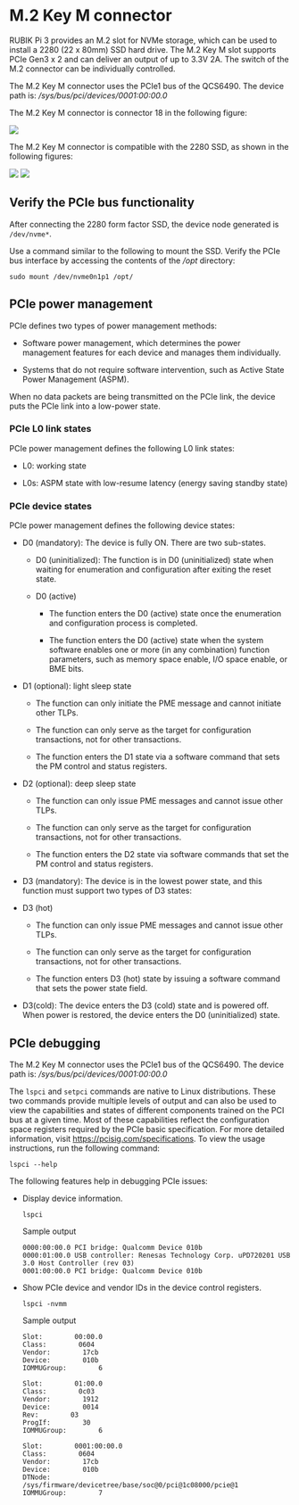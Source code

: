 
# M.2 Key M connector

RUBIK Pi 3 provides an M.2 slot for NVMe storage, which can be used to install a 2280 (22 x 80mm) SSD hard drive. The M.2 Key M slot supports PCIe Gen3 x 2 and can deliver an output of up to 3.3V 2A. The switch of the M.2 connector can be individually controlled.

The M.2 Key M connector uses the PCIe1 bus of the QCS6490. The device path is: */sys/bus/pci/devices/0001:00:00.0*

The M.2 Key M connector is connector 18 in the following figure:

![](../images/data-3.svg)

The M.2 Key M connector is compatible with the 2280 SSD, as shown in the following figures:

![](../images/img_v3_02h3_2bbba98e-82ca-47ed-9b20-cf96deb8e13g.jpg)
![](../images/img_v3_02h3_f64471dd-11fb-46bd-ae8a-72fdf86cc65g.jpg)


## Verify the PCIe bus functionality
After connecting the 2280 form factor SSD, the device node generated is `/dev/nvme*`.

Use a command similar to the following to mount the SSD. Verify the PCIe bus interface by accessing the contents of the */opt* directory:

```shell
sudo mount /dev/nvme0n1p1 /opt/
```

## PCIe power management

PCIe defines two types of power management methods:

* Software power management, which determines the power management features for each device and manages them individually.

* Systems that do not require software intervention, such as Active State Power Management (ASPM).

When no data packets are being transmitted on the PCIe link, the device puts the PCIe link into a low-power state.

### PCIe L0 link states

PCIe power management defines the following L0 link states:

* L0: working state

* L0s: ASPM state with low-resume latency (energy saving standby state) 

### PCIe device states

PCIe power management defines the following device states:

* D0 (mandatory): The device is fully ON. There are two sub-states.

  * D0 (uninitialized): The function is in D0 (uninitialized) state when waiting for enumeration and configuration after exiting the reset state.

  * D0 (active)

    * The function enters the D0 (active) state once the enumeration and configuration process is completed.

    * The function enters the D0 (active) state when the system software enables one or more (in any combination) function parameters, such as memory space enable, I/O space enable, or BME bits.

* D1 (optional): light sleep state

  * The function can only initiate the PME message and cannot initiate other TLPs.

  * The function can only serve as the target for configuration transactions, not for other transactions.

  * The function enters the D1 state via a software command that sets the PM control and status registers.

* D2 (optional): deep sleep state

  * The function can only issue PME messages and cannot issue other TLPs.

  * The function can only serve as the target for configuration transactions, not for other transactions.

  * The function enters the D2 state via software commands that set the PM control and status registers.

* D3 (mandatory): The device is in the lowest power state, and this function must support two types of D3 states:

* D3 (hot)

  * The function can only issue PME messages and cannot issue other TLPs.

  * The function can only serve as the target for configuration transactions, not for other transactions.

  * The function enters D3 (hot) state by issuing a software command that sets the power state field.

* D3(cold): The device enters the D3 (cold) state and is powered off. When power is restored, the device enters the D0 (uninitialized) state.

## PCIe debugging

The M.2 Key M connector uses the PCIe1 bus of the QCS6490. The device path is: */sys/bus/pci/devices/0001:00:00.0*

The `lspci` and `setpci` commands are native to Linux distributions. These two commands provide multiple levels of output and can also be used to view the capabilities and states of different components trained on the PCI bus at a given time. Most of these capabilities reflect the configuration space registers required by the PCIe basic specification. For more detailed information, visit https://pcisig.com/specifications. To view the usage instructions, run the following command:

```shell
lspci --help
```

The following features help in debugging PCIe issues:

* Display device information.

  ```shell
  lspci
  ```

  Sample output

  ```shell
  0000:00:00.0 PCI bridge: Qualcomm Device 010b
  0000:01:00.0 USB controller: Renesas Technology Corp. uPD720201 USB 3.0 Host Controller (rev 03)
  0001:00:00.0 PCI bridge: Qualcomm Device 010b
  ```

* Show PCIe device and vendor IDs in the device control registers.

  ```shell
  lspci -nvmm
  ```

  Sample output

  ```shell
  Slot:        00:00.0
  Class:        0604
  Vendor:        17cb
  Device:        010b
  IOMMUGroup:        6

  Slot:        01:00.0
  Class:        0c03
  Vendor:        1912
  Device:        0014
  Rev:        03
  ProgIf:        30
  IOMMUGroup:        6

  Slot:        0001:00:00.0
  Class:        0604
  Vendor:        17cb
  Device:        010b
  DTNode:        /sys/firmware/devicetree/base/soc@0/pci@1c08000/pcie@1
  IOMMUGroup:        7

  ```
